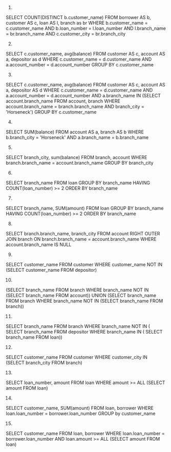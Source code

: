 1.
SELECT COUNT(DISTINCT b.customer_name)
FROM borrower AS b, customer AS c, loan AS l, branch as br
WHERE b.customer_name = c.customer_name
AND b.loan_number = l.loan_number
AND l.branch_name = br.branch_name
AND c.customer_city = br.branch_city

2.
SELECT c.customer_name, avg(balance)
FROM customer AS c, account AS a, depositor as d
WHERE c.customer_name = d.customer_name
AND a.account_number = d.account_number
GROUP BY c.customer_name

3.
SELECT c.customer_name, avg(balance)
FROM customer AS c, account AS a, depositor AS d
WHERE c.customer_name = d.customer_name
AND a.account_number = d.account_number
AND a.branch_name IN (SELECT account.branch_name
FROM account, branch
WHERE account.branch_name = branch.branch_name
AND branch_city = 'Horseneck')
GROUP BY c.customer_name

4.
SELECT SUM(balance)
FROM account AS a, branch AS b
WHERE b.branch_city = 'Horseneck'
AND a.branch_name = b.branch_name

5.
SELECT branch_city, sum(balance)
FROM branch, account
WHERE branch.branch_name = account.branch_name
GROUP BY branch_city

6.
SELECT branch_name
FROM loan
GROUP BY branch_name
HAVING COUNT(loan_number) >= 2
ORDER BY branch_name

7.
SELECT branch_name, SUM(amount)
FROM loan
GROUP BY branch_name
HAVING COUNT(loan_number) >= 2
ORDER BY branch_name

8.
SELECT branch.branch_name, branch_city
FROM account
RIGHT OUTER JOIN branch ON branch.branch_name = account.branch_name
WHERE account.branch_name IS NULL

9.
SELECT customer_name
FROM customer
WHERE customer_name NOT IN (SELECT customer_name FROM depositor)

10.
(SELECT branch_name
FROM branch
WHERE branch_name NOT IN (SELECT branch_name FROM account))
UNION
(SELECT branch_name
FROM branch
WHERE branch_name NOT IN (SELECT branch_name FROM branch))

11.
SELECT branch_name
FROM branch
WHERE branch_name NOT IN (
  SELECT branch_name FROM depositor WHERE branch_name IN (
    SELECT branch_name FROM loan))

12.
SELECT customer_name
FROM customer
WHERE customer_city IN (SELECT branch_city FROM branch)

13.
SELECT loan_number, amount
FROM loan
WHERE amount >= ALL (SELECT amount FROM loan)

14.
SELECT customer_name, SUM(amount)
FROM loan, borrower
WHERE loan.loan_number = borrower.loan_number
GROUP by customer_name

15.
SELECT customer_name
FROM loan, borrower
WHERE loan.loan_number = borrower.loan_number
AND loan.amount >= ALL (SELECT amount FROM loan)

